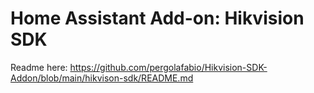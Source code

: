 # Home Assistant Add-on: Hikvision SDK

Readme here: https://github.com/pergolafabio/Hikvision-SDK-Addon/blob/main/hikvison-sdk/README.md
